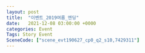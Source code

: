 ```yaml
---
layout: post
title:  "이벤트_2019여름_엔딩"
date:   2021-12-08 03:00:00 +0000
categories: Event
Tags: Story Event
SceneCode: ["scene_evt190627_cp0_q2_s10,7429311"]
---
```

